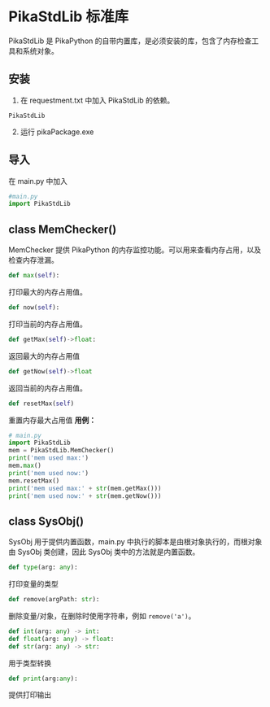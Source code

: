 # PikaStdLib  标准库

PikaStdLib 是 PikaPython 的自带内置库，是必须安装的库，包含了内存检查工具和系统对象。
## 安装

1. 在 requestment.txt 中加入 PikaStdLib 的依赖。
```
PikaStdLib
```

2. 运行 pikaPackage.exe
## 导入
在 main.py 中加入
```python
#main.py
import PikaStdLib
```
## class MemChecker()
MemChecker 提供 PikaPython 的内存监控功能。可以用来查看内存占用，以及检查内存泄漏。
```python
def max(self):
```
打印最大的内存占用值。
```python
def now(self):
```
打印当前的内存占用值。
```python
def getMax(self)->float:
```
返回最大的内存占用值
```python
def getNow(self)->float
```
返回当前的内存占用值。
```python
def resetMax(self)
```
重置内存最大占用值
**用例：**

```python
# main.py
import PikaStdLib
mem = PikaStdLib.MemChecker()
print('mem used max:')
mem.max()
print('mem used now:')
mem.resetMax()
print('mem used max:' + str(mem.getMax()))
print('mem used now:' + str(mem.getNow()))
```
## class SysObj()
SysObj 用于提供内置函数，main.py 中执行的脚本是由根对象执行的，而根对象由 SysObj 类创建，因此 SysObj 类中的方法就是内置函数。
```python
def type(arg: any):
```
打印变量的类型
```python
def remove(argPath: str):
```
删除变量/对象，在删除时使用字符串，例如 `remove('a')`。
```python
def int(arg: any) -> int:
def float(arg: any) -> float:
def str(arg: any) -> str:
```
用于类型转换
```python
def print(arg:any):
```
提供打印输出
